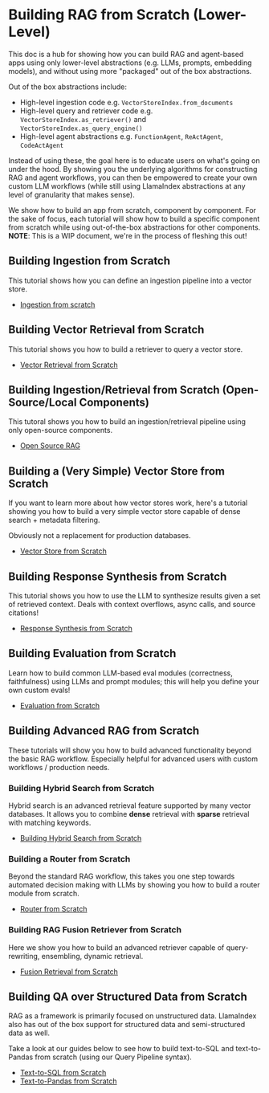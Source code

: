 # Building RAG from Scratch (Lower-Level)

This doc is a hub for showing how you can build RAG and agent-based apps using only lower-level abstractions (e.g. LLMs, prompts, embedding models), and without using more "packaged" out of the box abstractions.

Out of the box abstractions include:

- High-level ingestion code e.g. `VectorStoreIndex.from_documents`
- High-level query and retriever code e.g. `VectorStoreIndex.as_retriever()` and `VectorStoreIndex.as_query_engine()`
- High-level agent abstractions e.g. `FunctionAgent`, `ReActAgent`, `CodeActAgent`

Instead of using these, the goal here is to educate users on what's going on under the hood. By showing you the underlying algorithms for constructing RAG and agent workflows, you can then be empowered to create your own custom LLM workflows (while still using LlamaIndex abstractions at any level of granularity that makes sense).

We show how to build an app from scratch, component by component. For the sake of focus, each tutorial will show how to build a specific component from scratch while using out-of-the-box abstractions for other components. **NOTE**: This is a WIP document, we're in the process of fleshing this out!

## Building Ingestion from Scratch

This tutorial shows how you can define an ingestion pipeline into a vector store.

- [Ingestion from scratch](../examples/low_level/ingestion.ipynb)

## Building Vector Retrieval from Scratch

This tutorial shows you how to build a retriever to query a vector store.

- [Vector Retrieval from Scratch](../examples/low_level/retrieval.ipynb)

## Building Ingestion/Retrieval from Scratch (Open-Source/Local Components)

This tutoral shows you how to build an ingestion/retrieval pipeline using only
open-source components.

- [Open Source RAG](../examples/low_level/oss_ingestion_retrieval.ipynb)

## Building a (Very Simple) Vector Store from Scratch

If you want to learn more about how vector stores work, here's a tutorial showing you how to build a very simple vector store capable of dense search + metadata filtering.

Obviously not a replacement for production databases.

- [Vector Store from Scratch](../examples/low_level/vector_store.ipynb)

## Building Response Synthesis from Scratch

This tutorial shows you how to use the LLM to synthesize results given a set of retrieved context. Deals with context overflows, async calls, and source citations!

- [Response Synthesis from Scratch](../examples/low_level/response_synthesis.ipynb)

## Building Evaluation from Scratch

Learn how to build common LLM-based eval modules (correctness, faithfulness) using LLMs and prompt modules; this will help you define your own custom evals!

- [Evaluation from Scratch](../examples/low_level/evaluation.ipynb)

## Building Advanced RAG from Scratch

These tutorials will show you how to build advanced functionality beyond the basic RAG workflow. Especially helpful for advanced users with custom workflows / production needs.

### Building Hybrid Search from Scratch

Hybrid search is an advanced retrieval feature supported by many vector databases. It allows you to combine **dense** retrieval with **sparse** retrieval with matching keywords.

- [Building Hybrid Search from Scratch](../examples/vector_stores/qdrant_hybrid.ipynb)

### Building a Router from Scratch

Beyond the standard RAG workflow, this takes you one step towards automated decision making with LLMs by showing you how to build a router module from scratch.

- [Router from Scratch](../examples/low_level/router.ipynb)

### Building RAG Fusion Retriever from Scratch

Here we show you how to build an advanced retriever capable of query-rewriting, ensembling, dynamic retrieval.

- [Fusion Retrieval from Scratch](../examples/low_level/fusion_retriever.ipynb)

## Building QA over Structured Data from Scratch

RAG as a framework is primarily focused on unstructured data. LlamaIndex also has out of the box support for structured data and semi-structured data as well.

Take a look at our guides below to see how to build text-to-SQL and text-to-Pandas from scratch (using our Query Pipeline syntax).

- [Text-to-SQL from Scratch](../examples/pipeline/query_pipeline_sql.ipynb)
- [Text-to-Pandas from Scratch](../examples/pipeline/query_pipeline_pandas.ipynb)
